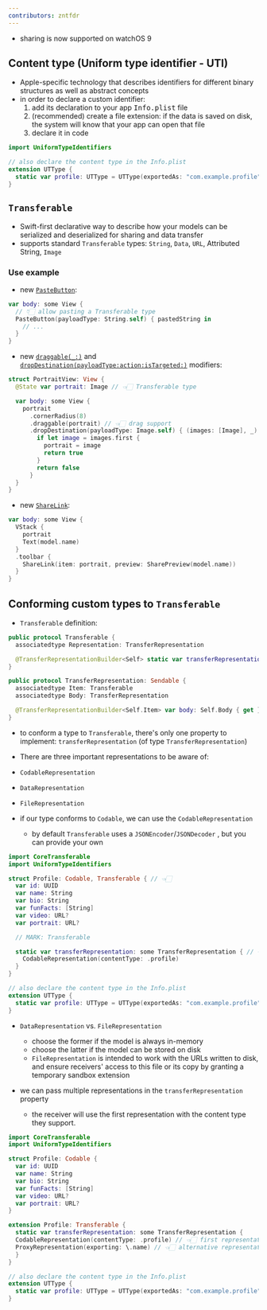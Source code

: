 ```yaml
---
contributors: zntfdr
---
```


- sharing is now supported on watchOS 9

## Content type (Uniform type identifier - UTI)

- Apple-specific technology that describes identifiers for different binary structures as well as abstract concepts
- in order to declare a custom identifier: 
  1. add its declaration to your app <kbd>Info.plist</kbd> file
  2. (recommended) create a file extension: if the data is saved on disk, the system will know that your app can open that file
  3. declare it in code

```swift
import UniformTypeIdentifiers

// also declare the content type in the Info.plist
extension UTType {
  static var profile: UTType = UTType(exportedAs: "com.example.profile")
}
```

## `Transferable`

- Swift-first declarative way to describe how your models can be serialized and deserialized for sharing and data transfer
- supports standard `Transferable` types: `String`, `Data`, `URL`, Attributed String, `Image`

### Use example

- new [`PasteButton`][PasteButton]:

```swift
var body: some View {
  // 👇🏻 allow pasting a Transferable type
  PasteButton(payloadType: String.self) { pastedString in
    // ...
  }
}
```

- new [`draggable(_:)`][draggable(_:)] and [`dropDestination(payloadType:action:isTargeted:)`][dropDestination(payloadType:action:isTargeted:)] modifiers:

```swift
struct PortraitView: View {
  @State var portrait: Image // 👈🏻 Transferable type

  var body: some View {
    portrait
      .cornerRadius(8)
      .draggable(portrait) // 👈🏻 drag support
      .dropDestination(payloadType: Image.self) { (images: [Image], _) in // 👈🏻 drop support
        if let image = images.first {
          portrait = image
          return true
        }
        return false
      }
  }
}
```

- new [`ShareLink`][ShareLink]:

```swift
var body: some View {
  VStack {
    portrait
    Text(model.name)
  }
  .toolbar {
    ShareLink(item: portrait, preview: SharePreview(model.name))
  }
}
```

## Conforming custom types to `Transferable`

- `Transferable` definition:

```swift
public protocol Transferable {
  associatedtype Representation: TransferRepresentation

  @TransferRepresentationBuilder<Self> static var transferRepresentation: Self.Representation { get }
}

public protocol TransferRepresentation: Sendable {
  associatedtype Item: Transferable
  associatedtype Body: TransferRepresentation

  @TransferRepresentationBuilder<Self.Item> var body: Self.Body { get }
}
```

- to conform a type to `Transferable`, there's only one property to implement: `transferRepresentation` (of type `TransferRepresentation`)

- There are three important representations to be aware of:
 - `CodableRepresentation`
 - `DataRepresentation`
 - `FileRepresentation`

- if our type conforms to `Codable`, we can use the `CodableRepresentation`
  - by default `Transferable` uses a `JSONEncoder`/`JSONDecoder` , but you can provide your own

```swift
import CoreTransferable
import UniformTypeIdentifiers

struct Profile: Codable, Transferable { // 👈🏻
  var id: UUID
  var name: String
  var bio: String
  var funFacts: [String]
  var video: URL?
  var portrait: URL?

  // MARK: Transferable

  static var transferRepresentation: some TransferRepresentation { // 👈🏻
    CodableRepresentation(contentType: .profile)
  }
}

// also declare the content type in the Info.plist
extension UTType {
  static var profile: UTType = UTType(exportedAs: "com.example.profile")
}
```

- `DataRepresentation` vs. `FileRepresentation`
  - choose the former if the model is always in-memory
  - choose the latter if the model can be stored on disk
  - `FileRepresentation` is intended to work with the URLs written to disk, and ensure receivers' access to this file or its copy by granting a temporary sandbox extension

- we can pass multiple representations in the `transferRepresentation` property
  - the receiver will use the first representation with the content type they support.

```swift
import CoreTransferable
import UniformTypeIdentifiers

struct Profile: Codable {
  var id: UUID
  var name: String
  var bio: String
  var funFacts: [String]
  var video: URL?
  var portrait: URL?
}

extension Profile: Transferable {
  static var transferRepresentation: some TransferRepresentation {
  CodableRepresentation(contentType: .profile) // 👈🏻 first representation
  ProxyRepresentation(exporting: \.name) // 👈🏻 alternative representation
  }
}

// also declare the content type in the Info.plist
extension UTType {
  static var profile: UTType = UTType(exportedAs: "com.example.profile")
}
```

[dropDestination(payloadType:action:isTargeted:)]: https://developer.apple.com/documentation/swiftui/view/dropdestination(payloadtype:action:istargeted:)
[draggable(_:)]: https://developer.apple.com/documentation/swiftui/view/draggable(_:)
[PasteButton]: https://developer.apple.com/documentation/swiftui/pastebutton
[ShareLink]: https://developer.apple.com/documentation/swiftui/sharelink
